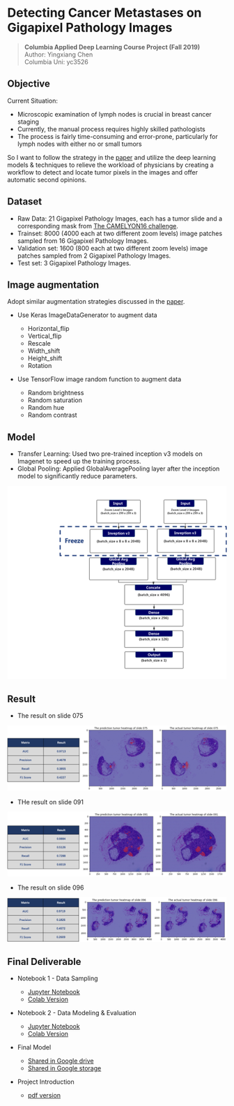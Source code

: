 Detecting Cancer Metastases on Gigapixel Pathology Images
============

> **Columbia Applied Deep Learning Course Project (Fall 2019)**  
Author: Yingxiang Chen  
Columbia Uni: yc3526

Objective
------------
Current Situation:  

- Microscopic examination of lymph nodes is crucial in breast cancer staging  
- Currently, the manual process requires highly skilled pathologists  
- The process is fairly time-consuming and error-prone, particularly for lymph nodes with either no or small tumors   

So I want to follow the strategy in the [paper](https://arxiv.org/pdf/1703.02442.pdf) and utilize the deep learning models & techniques to relieve the workload of physicians by creating a workflow to detect and locate tumor pixels in the images and offer automatic second opinions.  

Dataset
------------
- Raw Data: 21 Gigapixel Pathology Images, each has a tumor slide and a corresponding mask from [The CAMELYON16 challenge](https://camelyon16.grand-challenge.org/Data/).  
- Trainset: 8000 (4000 each at two different zoom levels) image patches sampled from 16 Gigapixel Pathology Images.  
- Validation set: 1600 (800 each at two different zoom levels) image patches sampled from 2 Gigapixel Pathology Images.  
- Test set: 3 Gigapixel Pathology Images.  

Image augmentation
------------

Adopt similar augmentation strategies discussed in the [paper](https://arxiv.org/pdf/1703.02442.pdf).  
- Use Keras ImageDataGenerator to augment data  
  - Horizontal_flip 
  - Vertical_flip
  - Rescale
  - Width_shift
  - Height_shift
  - Rotation  

- Use TensorFlow image random function to augment data
  - Random brightness
  - Random saturation
  - Random hue
  - Random contrast  

Model
------------
- Transfer Learning: Used two pre-trained inception v3 models on Imagenet to speed up the training process.  
- Global Pooling: Applied GlobalAveragePooling layer after the inception model to significantly reduce parameters.  

![img](./photo/model.png)  

Result
------------
- The result on slide 075  

![img](./photo/075.png)  

- THe result on slide 091  

![img](./photo/091.png)  

- The result on slide 096 

![img](./photo/096.png)  


Final Deliverable
------------

- Notebook 1 - Data Sampling  
    - [Jupyter Notebook](./NB1_Data_Cleaning.ipynb)  
    - [Colab Version](https://colab.research.google.com/github/YC-Coder-Chen/Detecting-Cancer-on-Gigapixel-Images/blob/master/NB1_Data_Cleaning.ipynb)  

- Notebook 2 - Data Modeling & Evaluation  
    - [Jupyter Notebook](./NB2_Modeling.ipynb)  
    - [Colab Version](https://colab.research.google.com/github/YC-Coder-Chen/Detecting-Cancer-on-Gigapixel-Images/blob/master/NB2_Modeling.ipynb)  

- Final Model
    - [Shared in Google drive](https://drive.google.com/file/d/1kt5kM_ZrFY7a_xUAha1VWU6nqpfjHUrv/view?usp=sharing)  
    - [Shared in Google storage](https://storage.cloud.google.com/adl-project-yc3526/weights-12-0.94.hdf5)  

- Project Introduction
    - [pdf version](./ADL_Present_Final.pdf)